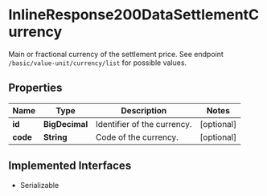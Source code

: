 

# InlineResponse200DataSettlementCurrency

Main or fractional currency of the settlement price. See endpoint `/basic/value-unit/currency/list` for possible values.

## Properties

Name | Type | Description | Notes
------------ | ------------- | ------------- | -------------
**id** | **BigDecimal** | Identifier of the currency. |  [optional]
**code** | **String** | Code of the currency. |  [optional]


## Implemented Interfaces

* Serializable


